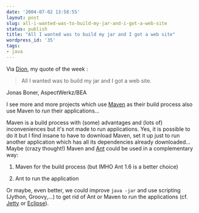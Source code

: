 ```yaml
---
date: '2004-07-02 13:58:55'
layout: post
slug: all-i-wanted-was-to-build-my-jar-and-i-got-a-web-site
status: publish
title: "All I wanted was to build my jar and I got a web site"
wordpress_id: '35'
tags:
- java
---
```


Via [Dion](http://www.almaer.com/blog/archives/000249.html), my quote of the week : 




> All I wanted was to build my jar and I got a web site.

Jonas Boner, AspectWerkz/BEA




I see more and more projects which use [Maven](http://maven.apache.org) as their build process also use Maven to _run_ their applications...  

Maven is a build process with (some) advantages and (lots of) inconveniences but it's not made to run applications. Yes, it is possible to do it but I find insane to have to download Maven, set it up just to run another application which has all its dependencies already downloaded... Maybe (crazy thought!) Maven and [Ant](http://ant.apache.org) could be used in a complementary way:







  1. Maven for the build process (but IMHO Ant 1.6 is a better choice)


  2. Ant to run the application




Or maybe, even better, we could improve `java -jar` and use scripting (Jython, Groovy,...) to get rid of Ant or Maven to run the applications (cf. [Jetty](http://jetty/mortbay.org) or [Eclipse](http://www.eclipse.org/)).
